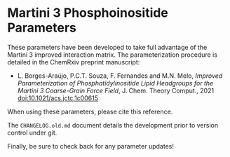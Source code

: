 Martini 3 Phosphoinositide Parameters
======================================================================

These parameters have been developed to take full advantage of the Martini 3
improved interaction matrix. The parameterization procedure is detailed in the
ChemRxiv preprint manuscript:
  * L. Borges-Araújo, P.C.T. Souza, F. Fernandes and M.N. Melo, _Improved
Parameterization of Phosphatidylinositide Lipid Headgroups for the Martini 3
Coarse-Grain Force Field_, J. Chem. Theory Comput., 2021
[doi:10.1021/acs.jctc.1c00615](https://doi.org/10.1021/acs.jctc.1c00615)

When using these parameters, please cite this reference.

The `CHANGELOG.old.md` document details the development prior to version
control under git.

Finally, be sure to check back for any parameter updates!


